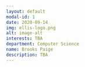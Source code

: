 ```yaml
---
layout: default
modal-id: 1
date: 2020-09-14
img: ellis-logo.png
alt: image-alt
interests: TBA
department: Computer Science
name: Brooks Paige
description: TBA 
---
```

